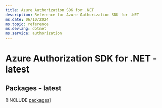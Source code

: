 ```yaml
---
title: Azure Authorization SDK for .NET
description: Reference for Azure Authorization SDK for .NET
ms.date: 06/10/2024
ms.topic: reference
ms.devlang: dotnet
ms.service: authorization
---
```

# Azure Authorization SDK for .NET - latest
## Packages - latest
[!INCLUDE [packages](authorization-index.md)]